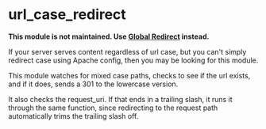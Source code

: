 # url_case_redirect

**This module is not maintained. Use [Global Redirect](https://www.drupal.org/project/globalredirect) instead.**

If your server serves content regardless of url case, but you can't simply redirect case using Apache config, then you may be looking for this module.

This module watches for mixed case paths, checks to see if the url exists, and if it does, sends a 301 to the lowercase version.

It also checks the request_uri. If that ends in a trailing slash, it runs it through the same function, since redirecting to the request path automatically trims the trailing slash off.
